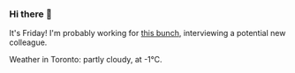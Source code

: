 ### Hi there :wave:

It's Friday! I'm probably working for [this bunch](https://github.com/kohofinancial), interviewing a potential new colleague.

Weather in Toronto: partly cloudy, at -1°C.
